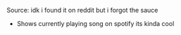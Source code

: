 Source: idk i found it on reddit but i forgot the sauce
- Shows currently playing song on spotify its kinda cool
